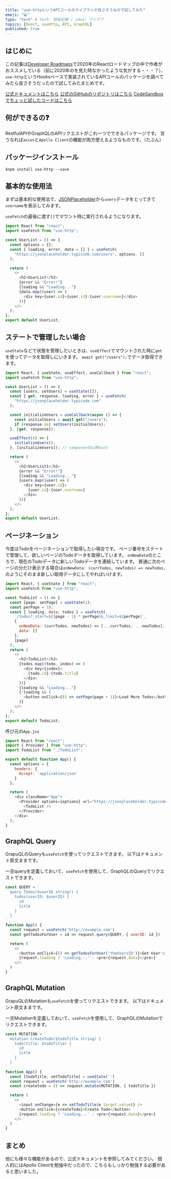 ```yaml
---
title: "use-httpというAPIコールのライブラリが良さそうなので試してみた"
emoji: "💻"
type: "tech" # tech: 技術記事 / idea: アイデア
topics: [React, useHttp, API, GraphQL]
published: true
---
```


## はじめに

この記事は[Developer Roadmaps](https://roadmap.sh/react)で2020年のReactロードマップの中で作者がおススメしている（前に2020年のを見た時なかったような気がする・・・？）、`use-http`というHooksベースで実装されているAPIコールのパッケージを調べてみたら良さそうだったので試してみたまとめです。


[公式ドキュメントはこちら](https://use-http.com/)
[公式のGitHubのリポジトリはこちら](https://github.com/ava/use-http)
[CodeSandboxでちょっと試したコードはこちら](https://codesandbox.io/s/react-use-http-92k4l?file=/src/UserList2.jsx:0-523)

## 何ができるの❓

RestfulAPIやGraphQLのAPIリクエストがこれ一つでできるパッケージです。
言うなれば`axios`と`Apollo Client`の機能が両方使えるようなものです。（たぶん）

## パッケージインストール

```
$npm install use-http --save
```

## 基本的な使用法

まずは基本的な使用法で、[JSONPlaceholder](https://jsonplaceholder.typicode)から`users`データをとってきて`username`を表示してみます。

`useFetch`の最後に渡す`[]`でマウント時に実行されるようになります。

```js
import React from "react";
import useFetch from "use-http";

const UserList = () => {
  const options = {};
  const { loading, error, data = [] } = useFetch(
    "https://jsonplaceholder.typicode.com/users", options, []
  );

  return (
    <>
      <h2>UserList</h2>
      {error && "Error!"}
      {loading && "Loading..."}
      {data.map((user) => (
        <div key={user.id}>{user.id}:{user.username}</div>
      ))}
    </>
  );
};
export default UserList;
```

## ステートで管理したい場合

`useState`などで状態を管理したいときは、`useEffect`でマウントされた時に`get`を使ってデータを取得しにいきます。
`await get("/users");`でデータ取得できます。

```js
import React, { useState, useEffect, useCallback } from "react";
import useFetch from "use-http";

const UserList = () => {
  const [users, setUsers] = useState([]);
  const { get, response, loading, error } = useFetch(
    "https://jsonplaceholder.typicode.com"
  );

  const initializeUsers = useCallback(async () => {
    const initialUsers = await get("/users");
    if (response.ok) setUsers(initialUsers);
  }, [get, response]);

  useEffect(() => {
    initializeUsers();
  }, [initializeUsers]); // componentDidMount

  return (
    <>
      <h2>UserList1</h2>
      {error && "Error!"}
      {loading && "Loading..."}
      {users.map((user) => (
        <div key={user.id}>
          {user.id}:{user.username}
        </div>
      ))}
    </>
  );
};
export default UserList;
```

## ページネーション

今度はTodoをページネーションで取得したい場合です。
ページ番号をステートで管理して、欲しいページのTodoデータを取得しています。
`onNewData`のところで、現在のTodoデータに新しいTodoデータを連結しています。
普通に次のページの分だけ表示する場合は`onNewData: (currTodos, newTodos) => newTodos,`のようにそのまま新しい取得データにしてやればいけます。

```js
import React, { useState } from "react";
import useFetch from "use-http";

const TodoList = () => {
  const [page, setPage] = useState(1);
  const perPage = 10;
  const { loading, data: todos } = useFetch(
    `/todos?_start=${(page - 1) * perPage}&_limit=${perPage}`,
    {
      onNewData: (currTodos, newTodos) => [...currTodos, ...newTodos],
      data: []
    },
    [page]
  );
  return (
    <>
      <h2>TodoList</h2>
      {todos.map((todo, index) => (
        <div key={index}>
          {todo.id}:{todo.title}
        </div>
      ))}
      {loading && "Loading..."}
      {!loading && (
        <button onClick={() => setPage(page + 1)}>Load More Todos</button>
      )}
    </>
  );
};
export default TodoList;
```
呼び元の`App.jsx`
```js
import React from "react";
import { Provider } from "use-http";
import TodoList from "./TodoList";

export default function App() {
  const options = {
    headers: {
      Accept: `application/json`
    }
  };

  return (
    <div className="App">
      <Provider options={options} url="https://jsonplaceholder.typicode.com">
        <TodoList />
      </Provider>
    </div>
  );
}
```

## GraphQL Query

GrapuQLのQueryも`useFetch`を使ってリクエストできます。
以下はドキュメント原文ままです。

一旦queryを定義しておいて、`useFetch`を使用して、GraphQLのQueryでリクエストできます。

```js
const QUERY = `
  query Todos($userID string!) {
    todos(userID: $userID) {
      id
      title
    }
  }
`
function App() {
  const request = useFetch('http://example.com')
  const getTodosForUser = id => request.query(QUERY, { userID: id })

  return (
    <>
      <button onClick={() => getTodosForUser('theUsersID')}>Get User's Todos</button>
      {request.loading ? 'Loading...' : <pre>{request.data}</pre>}
    </>
  )
}
```

## GraphQL Mutation

GrapuQLのMutationも`useFetch`を使ってリクエストできます。
以下はドキュメント原文ままです。

一旦Mutationを定義しておいて、`useFetch`を使用して、GraphQLのMutationでリクエストできます。
```js
const MUTATION = `
  mutation CreateTodo($todoTitle string) {
    todo(title: $todoTitle) {
      id
      title
    }
  }
`
function App() {
  const [todoTitle, setTodoTitle] = useState('')
  const request = useFetch('http://example.com')
  const createtodo = () => request.mutate(MUTATION, { todoTitle })

  return (
    <>
      <input onChange={e => setTodoTitle(e.target.value)} />
      <button onClick={createTodo}>Create Todo</button>
      {request.loading ? 'Loading...' : <pre>{request.data}</pre>}
    </>
  )
}
```

## まとめ

他にも様々な機能があるので、公式ドキュメントを参照してみてください。
個人的にはApollo Clientを勉強中だったので、こちらもしっかり勉強する必要があると思いました。